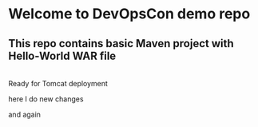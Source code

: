 # Welcome to DevOpsCon demo repo
## This repo contains basic Maven project with Hello-World WAR file 
<BR> Ready for Tomcat deployment 

here I do new changes 

and again 
